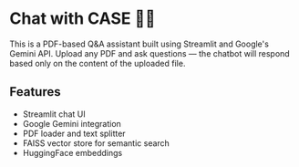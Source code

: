 # Chat with CASE 🤖📄

This is a PDF-based Q&A assistant built using Streamlit and Google's Gemini API.
Upload any PDF and ask questions — the chatbot will respond based only on the content of the uploaded file.

## Features
- Streamlit chat UI
- Google Gemini integration
- PDF loader and text splitter
- FAISS vector store for semantic search
- HuggingFace embeddings
